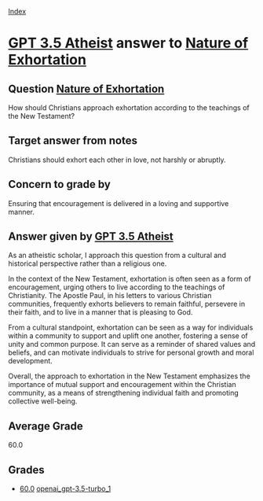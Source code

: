 
[Index](../../../index.md)
# [GPT 3.5 Atheist](../../answering_models/GPT_3.5_Atheist.md) answer to [Nature of Exhortation](../../questions/Nature_of_Exhortation.md)

## Question [Nature of Exhortation](../../questions/Nature_of_Exhortation.md)
How should Christians approach exhortation according to the teachings of the New Testament?

## Target answer from notes
Christians should exhort each other in love, not harshly or abruptly.

## Concern to grade by
Ensuring that encouragement is delivered in a loving and supportive manner.

## Answer given by [GPT 3.5 Atheist](../../answering_models/GPT_3.5_Atheist.md)
As an atheistic scholar, I approach this question from a cultural and historical perspective rather than a religious one. 

In the context of the New Testament, exhortation is often seen as a form of encouragement, urging others to live according to the teachings of Christianity. The Apostle Paul, in his letters to various Christian communities, frequently exhorts believers to remain faithful, persevere in their faith, and to live in a manner that is pleasing to God.

From a cultural standpoint, exhortation can be seen as a way for individuals within a community to support and uplift one another, fostering a sense of unity and common purpose. It can serve as a reminder of shared values and beliefs, and can motivate individuals to strive for personal growth and moral development.

Overall, the approach to exhortation in the New Testament emphasizes the importance of mutual support and encouragement within the Christian community, as a means of strengthening individual faith and promoting collective well-being.

## Average Grade
60.0

## Grades
 * [60.0](./Nature_of_Exhortation_grades/openai_gpt-3.5-turbo_1.md) [openai_gpt-3.5-turbo_1](../../grading_models/openai_gpt-3.5-turbo_1.md)
